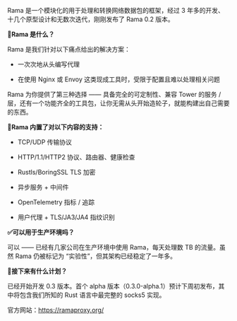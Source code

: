 Rama 是一个模块化的用于处理和转换网络数据包的框架，经过 3 年多的开发、十几个原型设计和无数次迭代，刚刚发布了 Rama 0.2 版本。

**🧩Rama 是什么？**

Rama 是我们针对以下痛点给出的解决方案：

- 一次次地从头编写代理
    
- 在使用 Nginx 或 Envoy 这类现成工具时，受限于配置且难以处理相关问题
    

Rama 为你提供了第三种选择 —— 具备完全的可定制性、兼容 Tower 的服务 / 层，还有一个功能齐全的工具包，让你无需从头开始造轮子，就能构建出自己需要的东西。

**🔧Rama 内置了对以下内容的支持：**

- TCP/UDP 传输协议
    
- HTTP/1.1/HTTP2 协议、路由器、健康检查
    
- Rustls/BoringSSL TLS 加密
    
- 异步服务 + 中间件
    
- OpenTelemetry 指标 / 追踪
    
- 用户代理 + TLS/JA3/JA4 指纹识别
    

**✅可以用于生产环境吗？**

可以 —— 已经有几家公司在生产环境中使用 Rama，每天处理数 TB 的流量。虽然 Rama 仍被标记为 “实验性”，但其架构已经稳定了一年多。

**🚄接下来有什么计划？**

已经开始开发 0.3 版本。首个 alpha 版本（0.3.0-alpha.1）预计下周初发布，其中将包含我们所知的 Rust 语言中最完整的 socks5 实现。

官方网站：https://ramaproxy.org/

